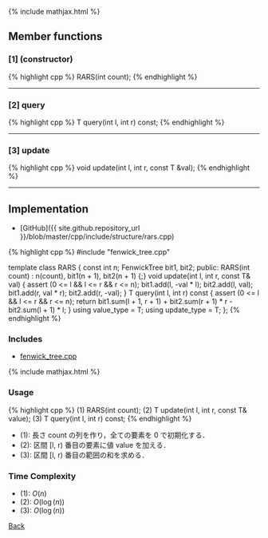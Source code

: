 {% include mathjax.html %}

## Member functions

### [1] (constructor)
{% highlight cpp %}
RARS(int count);
{% endhighlight %}


---------------------------------------

### [2] query
{% highlight cpp %}
T query(int l, int r) const;
{% endhighlight %}


---------------------------------------

### [3] update
{% highlight cpp %}
void update(int l, int r, const T &val);
{% endhighlight %}


---------------------------------------

## Implementation

- [GitHub]({{ site.github.repository_url }}/blob/master/cpp/include/structure/rars.cpp)

{% highlight cpp %}
#include "fenwick_tree.cpp"

template <typename T>
class RARS {
  const int n;
  FenwickTree<T> bit1, bit2;
public:
  RARS(int count) : n(count), bit1(n + 1), bit2(n + 1) {;}
  void update(int l, int r, const T& val) {
    assert (0 <= l && l <= r && r <= n);
    bit1.add(l, -val * l); bit2.add(l,  val);
    bit1.add(r,  val * r); bit2.add(r, -val);
  }
  T query(int l, int r) const {
    assert (0 <= l && l <= r && r <= n);
    return bit1.sum(l + 1, r + 1) + bit2.sum(r + 1) * r - bit2.sum(l + 1) * l;
  }
  using value_type = T;
  using update_type = T;
};
{% endhighlight %}

### Includes

- [fenwick_tree.cpp](fenwick_tree)

{% include mathjax.html %}

### Usage

{% highlight cpp %}
(1) RARS<typename T>(int count);
(2) T update(int l, int r, const T& value);
(3) T query(int l, int r) const;
{% endhighlight %}

- (1): 長さ count の列を作り，全ての要素を 0 で初期化する．
- (2): 区間 [l, r) 番目の要素に値 value を加える．
- (3): 区間 [l, r) 番目の範囲の和を求める．

### Time Complexity
- (1): $O(n)$
- (2): $O(\log(n))$
- (3): $O(\log(n))$

[Back](../..)
